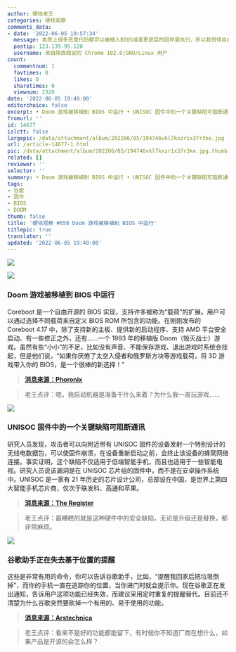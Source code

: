 ```yaml
---
author: 硬核老王
categories: 硬核观察
comments_data:
- date: '2022-06-05 19:57:34'
  message: 本质上很多恶意代码都可以被植入BIOS或者更底层的固件里执行，所以我觉得自由开源软件对个人安全具有更大的社会意义！！！
  postip: 123.139.95.120
  username: 来自陕西西安的 Chrome 102.0|GNU/Linux 用户
count:
  commentnum: 1
  favtimes: 0
  likes: 0
  sharetimes: 0
  viewnum: 2320
date: '2022-06-05 19:49:00'
editorchoice: false
excerpt: • Doom 游戏被移植到 BIOS 中运行 • UNISOC 固件中的一个关键缺陷可阻断通讯 • 谷歌助手正在失去基于位置的提醒
fromurl: ''
id: 14677
islctt: false
largepic: /data/attachment/album/202206/05/194746vkl7kxzr1x37r3ke.jpg
url: /article-14677-1.html
pic: /data/attachment/album/202206/05/194746vkl7kxzr1x37r3ke.jpg.thumb.jpg
related: []
reviewer: ''
selector: ''
summary: • Doom 游戏被移植到 BIOS 中运行 • UNISOC 固件中的一个关键缺陷可阻断通讯 • 谷歌助手正在失去基于位置的提醒
tags:
- 谷歌
- 固件
- BIOS
- DOOM
thumb: false
title: '硬核观察 #658 Doom 游戏被移植到 BIOS 中运行'
titlepic: true
translator: ''
updated: '2022-06-05 19:49:00'
---
```


![](/data/attachment/album/202206/05/194746vkl7kxzr1x37r3ke.jpg)


![](/data/attachment/album/202206/05/194754p1ewhwvzuuocv9zh.jpg)


### Doom 游戏被移植到 BIOS 中运行


Coreboot 是一个自由开源的 BIOS 实现，支持许多被称为“载荷”的扩展。用户可以通过选择不同载荷来自定义 BIOS ROM 所包含的功能。在刚刚发布的 Coreboot 4.17 中，除了支持新的主板、提供新的启动程序、支持 AMD 平台安全启动、有一些修正之外，还有……一个 1993 年的移植版 Doom（毁灭战士）游戏。虽然有些“小小”的不足，比如没有声音、不能保存游戏、退出游戏时系统会挂起，但是他们说，“如果你厌倦了太空入侵者和俄罗斯方块等游戏载荷，将 3D 游戏带入你的 BIOS，是一个很棒的新选择！”



> 
> **[消息来源：Phoronix](https://www.phoronix.com/scan.php?page=news_item&px=Coreboot-4.17)**
> 
> 
> 



> 
> 老王点评：嗯，我启动机器是准备干什么来着？为什么我一直玩游戏……
> 
> 
> 


![](/data/attachment/album/202206/05/194805kw5xdidj3cstf5jd.jpg)


### UNISOC 固件中的一个关键缺陷可阻断通讯


研究人员发现，攻击者可以向附近带有 UNISOC 固件的设备发射一个特别设计的无线电数据包，可以使固件崩溃，在设备重新启动之前，会终止该设备的蜂窝网络连接。事实证明，这个缺陷不仅适用于低端智能手机，而且也适用于一些智能电视。研究人员说该漏洞是在 UNISOC 芯片组的固件中，而不是在安卓操作系统中。UNISOC 是一家有 21 年历史的芯片设计公司，总部设在中国，是世界上第四大智能手机芯片商，仅次于联发科、高通和苹果。



> 
> **[消息来源：The Register](https://www.theregister.com/2022/06/03/uisoc-chip-flaw-check-point/)**
> 
> 
> 



> 
> 老王点评：最糟糕的就是这种硬件中的安全缺陷，无论是升级还是替换，都非常麻烦。
> 
> 
> 


 ![](/data/attachment/album/202206/05/194840rwgg6s1gl5iwo3io.jpg)


### 谷歌助手正在失去基于位置的提醒


这些是非常有用的命令，你可以告诉谷歌助手，比如，“提醒我回家后把垃圾倒掉”，而你的手机一直在追踪你的位置，当你进门时就会提示你。现在谷歌正在发出通知，告诉用户这项功能已经失效，而建议采用定时重复的提醒替代。目前还不清楚为什么谷歌突然要砍掉一个有用的、易于使用的功能。



> 
> **[消息来源：Arstechnica](https://arstechnica.com/gadgets/2022/06/the-google-assistant-is-losing-location-reminders-one-of-its-best-features/)**
> 
> 
> 



> 
> 老王点评：看来不是好的功能都能留下，有时候你不知道厂商在想什么，如果产品是开源的会怎么样？
> 
> 
>